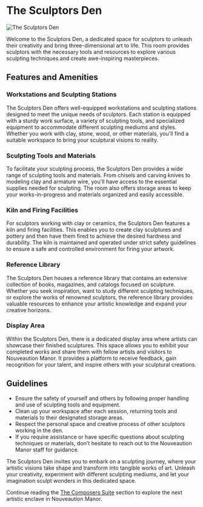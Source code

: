 # The Sculptors Den

![The Sculptors Den](/img/creative-core/sculptors-den.png)

Welcome to the Sculptors Den, a dedicated space for sculptors to unleash their creativity and bring three-dimensional art to life. This room provides sculptors with the necessary tools and resources to explore various sculpting techniques and create awe-inspiring masterpieces.

## Features and Amenities

### Workstations and Sculpting Stations
The Sculptors Den offers well-equipped workstations and sculpting stations designed to meet the unique needs of sculptors. Each station is equipped with a sturdy work surface, a variety of sculpting tools, and specialized equipment to accommodate different sculpting mediums and styles. Whether you work with clay, stone, wood, or other materials, you'll find a suitable workspace to bring your sculptural visions to reality.

### Sculpting Tools and Materials
To facilitate your sculpting process, the Sculptors Den provides a wide range of sculpting tools and materials. From chisels and carving knives to modeling clay and armature wire, you'll have access to the essential supplies needed for sculpting. The room also offers storage areas to keep your works-in-progress and materials organized and easily accessible.

### Kiln and Firing Facilities
For sculptors working with clay or ceramics, the Sculptors Den features a kiln and firing facilities. This enables you to create clay sculptures and pottery and then have them fired to achieve the desired hardness and durability. The kiln is maintained and operated under strict safety guidelines to ensure a safe and controlled environment for firing your artwork.

### Reference Library
The Sculptors Den houses a reference library that contains an extensive collection of books, magazines, and catalogs focused on sculpture. Whether you seek inspiration, want to study different sculpting techniques, or explore the works of renowned sculptors, the reference library provides valuable resources to enhance your artistic knowledge and expand your creative horizons.

### Display Area
Within the Sculptors Den, there is a dedicated display area where artists can showcase their finished sculptures. This space allows you to exhibit your completed works and share them with fellow artists and visitors to Nouveaution Manor. It provides a platform to receive feedback, gain recognition for your talent, and inspire others with your sculptural creations.

## Guidelines

- Ensure the safety of yourself and others by following proper handling and use of sculpting tools and equipment.
- Clean up your workspace after each session, returning tools and materials to their designated storage areas.
- Respect the personal space and creative process of other sculptors working in the den.
- If you require assistance or have specific questions about sculpting techniques or materials, don't hesitate to reach out to the Nouveaution Manor staff for guidance.

The Sculptors Den invites you to embark on a sculpting journey, where your artistic visions take shape and transform into tangible works of art. Unleash your creativity, experiment with different sculpting mediums, and let your imagination sculpt wonders in this dedicated space.

Continue reading the [The Composers Suite](../03-the-composers-suite/index.md) section to explore the next artistic enclave in Nouveaution Manor.
